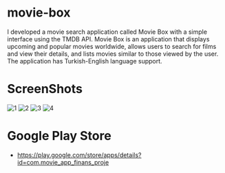 # movie-box
I developed a movie search application called Movie Box with a simple interface using the TMDB API. Movie Box is an
application that displays upcoming and popular movies worldwide, allows users to search for films and view their details,
and lists movies similar to those viewed by the user. The application has Turkish-English language support.

# ScreenShots
![1](https://github.com/Batuhan-Akdemirr/movie-box/assets/85792583/408f39a8-3d10-4959-9220-0a381379e86d)
![2](https://github.com/Batuhan-Akdemirr/movie-box/assets/85792583/db37bfaf-3096-4e9d-b7fa-a144ce5a55e3)
![3](https://github.com/Batuhan-Akdemirr/movie-box/assets/85792583/04b4f809-a558-4111-8a71-e4bcf87ec56b)
![4](https://github.com/Batuhan-Akdemirr/movie-box/assets/85792583/7029e1f4-0bf5-44f1-8042-7ed1e7173511)


# Google Play Store
* https://play.google.com/store/apps/details?id=com.movie_app_finans_proje
